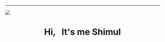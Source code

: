 <hr/>
<img align="center" src="https://www.animatedimages.org/data/media/523/animated-hello-image-0003.gif"/>

<h1 align="center">
Hi, &nbsp; It's me Shimul 
</h1><br/>